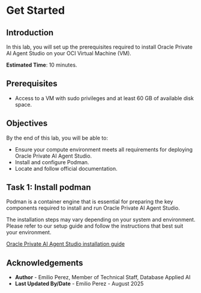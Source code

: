 # Get Started

## Introduction

In this lab, you will set up the prerequisites required to install Oracle Private AI Agent Studio on your OCI Virtual Machine (VM).

**Estimated Time**: 10 minutes.

## Prerequisites

- Access to a VM with sudo privileges and at least 60 GB of available disk space.

## Objectives

By the end of this lab, you will be able to:

- Ensure your compute environment meets all requirements for deploying Oracle Private AI Agent Studio.
- Install and configure Podman.
- Locate and follow official documentation.

## Task 1: Install podman

Podman is a container engine that is essential for preparing the key components required to install and run Oracle Private AI Agent Studio.

The installation steps may vary depending on your system and environment. Please refer to our setup guide and follow the instructions that best suit your environment.

[Oracle Private AI Agent Studio installation guide](http://applied-ai-stage.oraclecorp.com:8000/index.html)

## Acknowledgements

- **Author** - Emilio Perez, Member of Technical Staff, Database Applied AI
- **Last Updated By/Date** - Emilio Perez - August 2025
